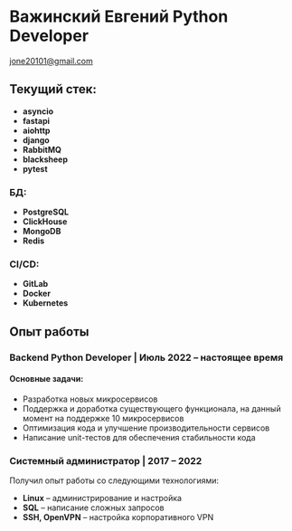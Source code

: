 # Важинский Евгений Python Developer

jone20101@gmail.com

## Текущий стек:
- **asyncio**  
- **fastapi**  
- **aiohttp**  
- **django**  
- **RabbitMQ**  
- **blacksheep**  
- **pytest**  

### БД:
- **PostgreSQL**  
- **ClickHouse**  
- **MongoDB**  
- **Redis**  

### CI/CD:
- **GitLab**  
- **Docker**  
- **Kubernetes**  

## Опыт работы  

### **Backend Python Developer | Июль 2022 – настоящее время**  

#### **Основные задачи:**  
- Разработка новых микросервисов
- Поддержка и доработка существующего функционала, на данный момент на поддержке 10 микросервисов  
- Оптимизация кода и улучшение производительности сервисов  
- Написание unit-тестов для обеспечения стабильности кода  

### **Системный администратор | 2017 – 2022**  
Получил опыт работы со следующими технологиями:  
- **Linux** – администрирование и настройка  
- **SQL** – написание сложных запросов  
- **SSH, OpenVPN** – настройка корпоративного VPN  